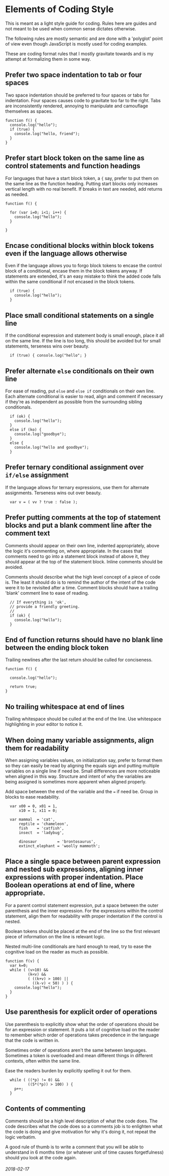 Elements of Coding Style
===

This is meant as a light style guide for coding.
Rules here are guides and not meant to be used
when common sense dictates otherwise.

The following rules are mostly semantic and are
done with a 'polyglot' point of view even though
JavaScript is mostly used for coding examples.

These are coding format rules that I mostly
gravitate towards and is my attempt at formalizing
them in some way.



Prefer two space indentation to tab or four spaces
---

Two space indentation should be preferred to four spaces or tabs for indentation.
Four spaces causes code to gravitate too far to the right.
Tabs are inconsistently rendered, annoying to manipulate and camouflage themselves
as spaces.

```
function f() {
  console.log("hello");
  if (true) {
    console.log("hello, friend");
  }
}
```

Prefer start block token on the same line as control statements and function headings
---

For languages that have a start block token, a `{` say,
prefer to put them on the same line as the function heading.
Putting start blocks only increases vertical length with no real
benefit.
If breaks in text are needed, add returns as needed.

```
function f() {

  for (var i=0; i<1; i++) {
    console.log("hello");
  }

}
```

Encase conditional blocks within block tokens even if the language allows otherwise
---

Even if the language allows you to forgo block tokens to encase the control block
of a conditional, encase them in the block tokens anyway.
If statements are extended, it's an easy mistake to think the added code
falls within the same conditional if not encased in the block tokens.


```
  if (true) {
    console.log("hello");
  }
```

Place small conditional statements on a single line
---

If the conditional expression and statement body is small enough, place it all on the same line.
If the line is too long, this should be avoided but for small statements, terseness wins
over beauty.

```
  if (true) { console.log("hello"; }
```

Prefer alternate `else` conditionals on their own line
---

For ease of reading, put `else` and `else if` conditionals on their own line.
Each alternate conditional is easier to read, align and comment if necessary
if they're as independent as possible from the surrounding sibling conditionals.

```
  if (ok) {
    console.log("hello");
  }
  else if (ko) {
    console.log("goodbye");
  }
  else {
    console.log("hello and goodbye");
  }
```

Prefer ternary conditional assignment over `if/else` assignment
---

If the language allows for ternary expressions, use them for alternate assignments.
Terseness wins out over beauty.

```
  var v = ( vv ? true : false );
```

Prefer putting comments at the top of statement blocks and put a blank comment line after the comment text
---

Comments should appear on their own line, indented appropriately, above the logic
it's commenting on, where appropriate.
In the cases that comments need to go into a statement block instead of above
it, they should appear at the top of the statement block.
Inline comments should be avoided.

Comments should describe what the high level concept of a piece of code is.
The least it should do is to remind the author of the intent of the code were it to be
revisited after a time.
Comment blocks should have a trailing 'blank' comment line to ease of reading.


```
  // If everything is 'ok',
  // provide a friendly greeting.
  //
  if (ok) {
    console.log("hello");
  }
```

End of function returns should have no blank line between the ending block token
---

Trailing newlines after the last return should be culled for conciseness.

```
function f() {

  console.log("hello");

  return true;
}
```

No trailing whitespace at end of lines
---

Trailing whitespace should be culled at the end of the line.
Use whitespace highlighting in your editor to notice it.


When doing many variable assignments, align them for readability
---

When assigning variables values, on initialization say, prefer
to format them so they can easily be read by aligning the equals
sign and putting multiple variables on a single line if need be.
Small differences are more noticeable when aligned in this way.
Structure and intent of why the variables are being assigned
is sometimes more apparent when aligned properly.

Add space between the end of the variable and the `=` if need be.
Group in blocks to ease readability.

```
  var x00 = 0, x01 = 1,
      x10 = 1, x11 = 0;

  var mammal  = 'cat',
      reptile = 'chameleon',
      fish    = 'catfish',
      insect  = 'ladybug',

      dinosaur         = 'brontosaurus',
      extinct_elephant = 'woolly mammoth';

```

Place a single space between parent expression and nested sub expressions, aligning inner expressions with proper indentation.  Place Boolean operations at end of line, where appropriate.
---

For a parent control statement expression, put a space between the outer parenthesis and the inner expression.
For the expressions within the control statement, align them for readability with proper indentation
if the control is nested.

Boolean tokens should be placed at the end of the line so the first relevant piece of information
on the line is relevant logic.

Nested multi-line conditionals are hard enough to read, try to ease the cognitive load on the reader
as much as possible.

```
function f(v) {
  var k=0;
  while ( (v>10) &&
          (k<v) &&
          ( ((k+v) > 100) || 
            ((k-v) < 50) ) ) {
    console.log("hello");
  }
}
```


Use parenthesis for explicit order of operations
---

Use parenthesis to explicitly show what the order of
operations should be for an expression or statement.
It puts a lot of cognitive load on the reader to
remember which order of operations takes precedence
in the language that the code is written in.

Sometimes order of operations aren't the same
between languages.
Sometimes a token is overloaded and mean different
things in different contexts, often within the same
line.

Ease the readers burden by explicitly spelling it out
for them.

```
  while ( ((*p) != 0) &&
          ((5*(*p)) > 100) ) {
    p++;
  }
```

Contents of commenting
---

Comments should be a high level description of what the code does.
The code describes what the code does so a comments job is to
enlighten what the code is doing and give motivation for why
it's doing it, not repeat the logic verbatim.

A good rule of thumb is to write a comment that you will be
able to understand in 6 months time (or whatever unit of time
causes forgetfulness) should you look at the code again.



###### 2018-02-17
